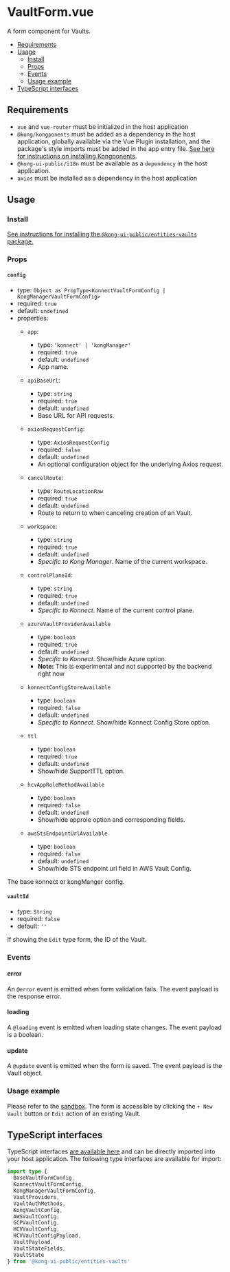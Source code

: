 # VaultForm.vue

A form component for Vaults.

- [Requirements](#requirements)
- [Usage](#usage)
  - [Install](#install)
  - [Props](#props)
  - [Events](#events)
  - [Usage example](#usage-example)
- [TypeScript interfaces](#typescript-interfaces)

## Requirements

- `vue` and `vue-router` must be initialized in the host application
- `@kong/kongponents` must be added as a dependency in the host application, globally available via the Vue Plugin installation, and the package's style imports must be added in the app entry file. [See here for instructions on installing Kongponents](https://kongponents.konghq.com/#globally-install-all-kongponents).
- `@kong-ui-public/i18n` must be available as a `dependency` in the host application.
- `axios` must be installed as a dependency in the host application

## Usage

### Install

[See instructions for installing the `@kong-ui-public/entities-vaults` package.](../README.md#install)

### Props

#### `config`

- type: `Object as PropType<KonnectVaultFormConfig | KongManagerVaultFormConfig>`
- required: `true`
- default: `undefined`
- properties:
  - `app`:
    - type: `'konnect' | 'kongManager'`
    - required: `true`
    - default: `undefined`
    - App name.

  - `apiBaseUrl`:
    - type: `string`
    - required: `true`
    - default: `undefined`
    - Base URL for API requests.

  - `axiosRequestConfig`:
    - type: `AxiosRequestConfig`
    - required: `false`
    - default: `undefined`
    - An optional configuration object for the underlying Axios request.

  - `cancelRoute`:
    - type: `RouteLocationRaw`
    - required: `true`
    - default: `undefined`
    - Route to return to when canceling creation of an Vault.

  - `workspace`:
    - type: `string`
    - required: `true`
    - default: `undefined`
    - *Specific to Kong Manager*. Name of the current workspace.

  - `controlPlaneId`:
    - type: `string`
    - required: `true`
    - default: `undefined`
    - *Specific to Konnect*. Name of the current control plane.

  - `azureVaultProviderAvailable`
    - type: `boolean`
    - required: `true`
    - default: `undefined`
    - *Specific to Konnect*. Show/hide Azure option.
    - **Note:** This is experimental and not supported by the backend right now

  - `konnectConfigStoreAvailable`
    - type: `boolean`
    - required: `false`
    - default: `undefined`
    - *Specific to Konnect*. Show/hide Konnect Config Store option.

  - `ttl`
    - type: `boolean`
    - required: `true`
    - default: `undefined`
    - Show/hide SupportTTL option.

  - `hcvAppRoleMethodAvailable`
    - type: `boolean`
    - required: `false`
    - default: `undefined`
    - Show/hide approle option and corresponding fields.

  - `awsStsEndpointUrlAvailable`
    - type: `boolean`
    - required: `false`
    - default: `undefined`
    - Show/hide STS endpoint url field in AWS Vault Config.

The base konnect or kongManger config.

#### `vaultId`

- type: `String`
- required: `false`
- default: `''`

If showing the `Edit` type form, the ID of the Vault.

### Events

#### error

An `@error` event is emitted when form validation fails. The event payload is the response error.

#### loading

A `@loading` event is emitted when loading state changes. The event payload is a boolean.

#### update

A `@update` event is emitted when the form is saved. The event payload is the Vault object.

### Usage example

Please refer to the [sandbox](../sandbox/pages/VaultListPage.vue). The form is accessible by clicking the `+ New Vault` button or `Edit` action of an existing Vault.

## TypeScript interfaces

TypeScript interfaces [are available here](../src/types/vault-form.ts) and can be directly imported into your host application. The following type interfaces are available for import:

```ts
import type {
  BaseVaultFormConfig,
  KonnectVaultFormConfig,
  KongManagerVaultFormConfig,
  VaultProviders,
  VaultAuthMethods,
  KongVaultConfig,
  AWSVaultConfig,
  GCPVaultConfig,
  HCVVaultConfig,
  HCVVaultConfigPayload,
  VaultPayload,
  VaultStateFields,
  VaultState
} from '@kong-ui-public/entities-vaults'
```
